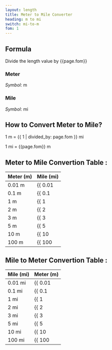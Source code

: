 ```yaml
---
layout: length
title: Meter to Mile Converter
heading: m to mi
switch: mi-to-m
fom: 1
---
```


## Formula
Divide the length value by {{page.fom}}

### Meter
*Symbol*: m

### Mile
*Symbol*: mi

## How to Convert Meter to Mile?
1 m = {{ 1 | divided_by: page.fom }} mi

1 mi = {{page.fom}} m

## Meter to Mile Convertion Table :

| Meter (m) | Mile (mi) |
| ---- | ---- |
| 0.01 m | {{ 0.01 | divided_by: page.fom | round: 5 }} mi |
| 0.1 m | {{ 0.1 | divided_by: page.fom | round: 5 }} mi |
| 1 m | {{ 1 | divided_by: page.fom | round: 5 }} mi |
| 2 m | {{ 2 | divided_by: page.fom | round: 5 }} mi |
| 3 m | {{ 3 | divided_by: page.fom | round: 5 }} mi |
| 5 m | {{ 5 | divided_by: page.fom | round: 5 }} mi |
| 10 m | {{ 10 | divided_by: page.fom | round: 5 }} mi |
| 100 m | {{ 100 | divided_by: page.fom | round: 5 }} mi |

## Mile to Meter Convertion Table :

| Mile (mi) | Meter (m) |
| ---- | ---- |
| 0.01 mi | {{ 0.01 | times: page.fom | round: 5 }} m |
| 0.1 mi | {{ 0.1 | times: page.fom | round: 5 }} m |
| 1 mi | {{ 1 | times: page.fom | round: 5 }} m |
| 2 mi | {{ 2 | times: page.fom | round: 5 }} m |
| 3 mi | {{ 3 | times: page.fom | round: 5 }} m |
| 5 mi | {{ 5 | times: page.fom | round: 5 }} m |
| 10 mi | {{ 10 | times: page.fom | round: 5 }} m |
| 100 mi | {{ 100 | times: page.fom | round: 5 }} m |

<script>
selectInput[7].selected = true
selectOutput[9].selected = true
</script>
